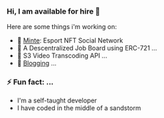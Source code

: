 ### Hi, I am available for hire 👋


Here are some things i'm working on:

- 🔭 [Minte](https://minte.tv): Esport NFT Social Network
- 🌱 A Descentralized Job Board using ERC-721 ...
- 👯 S3 Video Transcoding API ...
- 💬 [Blogging](https://collector.hashnode.dev/)  ...

### ⚡ Fun fact: ...
- I'm a self-taught developer
- I have coded in the middle of a sandstorm

